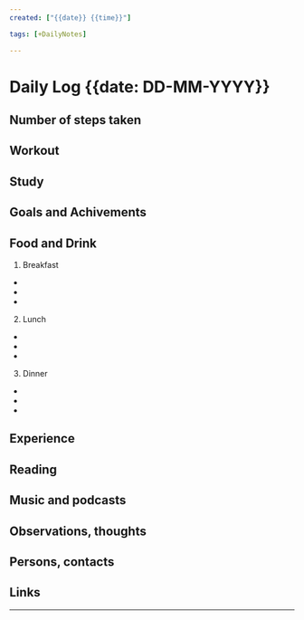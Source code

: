 ```yaml
---
created: ["{{date}} {{time}}"]

tags: [+DailyNotes]

---
```

# Daily Log {{date: DD-MM-YYYY}}
## Number of steps taken

## Workout

## Study

## Goals and Achivements
 

## Food and Drink
 1. Breakfast
   -
   - 
   -
 2. Lunch
   -
   -
   -
 3. Dinner
   -
   -
   -

## Experience


## Reading


## Music and podcasts


## Observations, thoughts


## Persons, contacts



## Links



---

